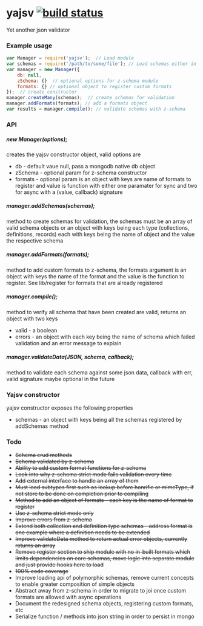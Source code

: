 # yajsv [![build status](https://travis-ci.org/simon-p-r/yajsv.svg?branch=master)](https://travis-ci.org/simon-p-r/yajsv)

Yet another json validator

### Example usage

```js
var Manager = require('yajsv');  // Load module
var schemas = require('/path/to/some/file'); // Load schemas either in an array or object sets
var manager = new Manager({
    db: null,
    zSchema: {}  // optional options for z-schema module
    formats: {} // optional object to register custom formats
});  // create constructor
manager.createMany(schemas);  // create schemas for validation
manager.addFormats(formats); // add a formats object
var results = manager.compile(); // validate schemas with z-schema

```

### API

##### new Manager(options);

creates the yajsv constructor object, valid options are
+ db - default vaue null, pass a mongodb native db object
+ zSchema - optional param for z-schema constructor
+ formats - optional param is an object with keys are name of formats to
register and value is function with either one paramater for sync and two
for async with a (value, callback) signature


##### manager.addSchemas(schemas);

method to create schemas for validation, the schemas must be an array of valid schema objects or an object with keys being each type (collections, definitions, records) each with keys being the name of object and the value the respective schema  

##### manager.addFormats(formats);

method to add custom formats to z-schema, the formats argument is an object with keys the name of the format and the value is the function to register.  See lib/register for formats that are already registered

##### manager.compile();

method to verify all schema that have been created are valid, returns an object with two keys
+  valid - a boolean
+  errors - an object with each key being the name of schema which failed validation and an error message to explain

##### manager.validateData(JSON, schema, callback);

method to validate each schema against some json data, callback with err, valid signature maybe optional in the future

### Yajsv constructor

yajsv constructor exposes the following properties
+ schemas - an object with keys being all the schemas registered by addSchemas method


### Todo
+ ~~Schema crud methods~~
+ ~~Schema validated by z-schema~~
+ ~~Ability to add custom format functions for z-schema~~
+ ~~Look into why z-schema strict mode fails validation every time~~
+ ~~Add external interface to handle an array of them~~
+ ~~Must load subtypes first such as lookup before honrific or mimeType, if not store to be done on completion prior to compiling~~
+ ~~Method to add an object of formats - each key is the name of format to register~~
+ ~~Use z-schema strict mode only~~
+ ~~Improve errors from z-schema~~
+ ~~Extend both collection and definition type schemas - address format is one example where a definition needs to be extended~~
+ ~~Improve validateData method to return actual error objects, currently returns an array~~
+ ~~Remove register section to ship module with no in-built formats which limits dependencies on core schemas, move logic into separate module and just provide hooks here to load~~
+ ~~100% code coverage~~
+ Improve loading api of polymorphic schemas, remove current concepts to enable greater composition of simple objects
+ Abstract away from z-schema in order to migrate to joi once custom formats are allowed with async operations
+ Document the redesigned schema objects, registering custom formats, etc
+ Serialize function / methods into json string in order to persist in mongo
